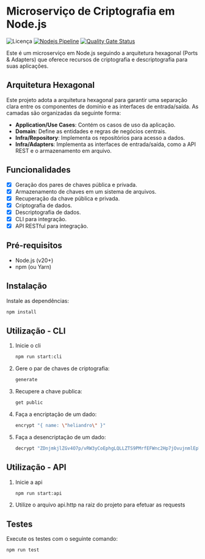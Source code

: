 # Microserviço de Criptografia em Node.js

![Licença](https://img.shields.io/badge/licença-MIT-blue.svg)
[![Nodejs Pipeline](https://github.com/heliandro/helio-ms-crypto/actions/workflows/nodejs-pipeline.yml/badge.svg)](https://github.com/heliandro/helio-ms-crypto/actions/workflows/nodejs-pipeline.yml)
[![Quality Gate Status](https://sonarcloud.io/api/project_badges/measure?project=heliandro_helio-ms-crypto&metric=alert_status)](https://sonarcloud.io/summary/new_code?id=heliandro_helio-ms-crypto)

Este é um microserviço em Node.js seguindo a arquitetura hexagonal (Ports & Adapters) que oferece recursos de criptografia e descriptografia para suas aplicações.

## Arquitetura Hexagonal

Este projeto adota a arquitetura hexagonal para garantir uma separação clara entre os componentes de domínio e as interfaces de entrada/saída. As camadas são organizadas da seguinte forma:

- **Application/Use Cases**: Contém os casos de uso da aplicação.
- **Domain**: Define as entidades e regras de negócios centrais.
- **Infra/Repository**: Implementa os repositórios para acesso a dados.
- **Infra/Adapters**: Implementa as interfaces de entrada/saída, como a API REST e o armazenamento em arquivo.

## Funcionalidades

- [x] Geração dos pares de chaves pública e privada.
- [x] Armazenamento de chaves em um sistema de arquivos.
- [x] Recuperação da chave pública e privada.
- [x] Criptografia de dados.
- [x] Descriptografia de dados.
- [x] CLI para integração.
- [x] API RESTful para integração.

## Pré-requisitos

- Node.js (v20+)
- npm (ou Yarn)

## Instalação

Instale as dependências:

   ```bash
   npm install
   ```

## Utilização - CLI

1. Inicie o cli
    ```bash
    npm run start:cli
    ```

2. Gere o par de chaves de criptografia:
    ```bash
    generate
    ```

3. Recupere a chave publica:
    ```bash
    get public
    ```
4. Faça a encriptação de um dado:
    ```bash
    encrypt "{ name: \"heliandro\" }"
    ```
5. Faça a desencriptação de um dado:
    ```bash
    decrypt "ZDnjmkjlZGv4O7p/vRW3yCoEphgLQLLZTS9PMrfEFWnc2Hp7jOvujnmlEpWtZmuEXmRJnPvRlYlXoDUKVO+QxPxOT0k1z1W0HJTIbpD5WYbEt3ONgkpmwVk4Y1ZFYn9sNdQf5DQMuStkFLlMhsBS5zw0qq4JQ0l8nYygD3N8yVc="
    ```

## Utilização - API

1. Inicie a api
    ```bash
    npm run start:api
    ```
 2. Utilize o arquivo api.http na raiz do projeto para efetuar as requests

## Testes

Execute os testes com o seguinte comando:

```bash
npm run test
```

